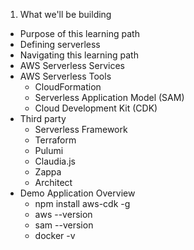 1. What we'll be building
  - Purpose of this learning path
  - Defining serverless
  - Navigating this learning path
  - AWS Serverless Services
  - AWS Serverless Tools
    - CloudFormation
    - Serverless Application Model (SAM)
    - Cloud Development Kit (CDK)
  - Third party
    - Serverless Framework
    - Terraform
    - Pulumi
    - Claudia.js
    - Zappa
    - Architect
  - Demo Application Overview
    - npm install aws-cdk -g
    - aws --version
    - sam --version
    - docker -v